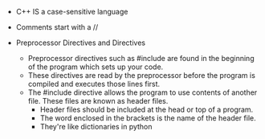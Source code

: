 - C++ IS a case-sensitive language

- Comments start with a //

- Preprocessor Directives and Directives
	- Preprocessor directives such as #include <iostream> are found in the beginning of the program which sets up your code.
	- These directives are read by the preprocessor before the program is compiled and executes those lines first. 
	- The #include directive allows the program to use contents of another file. These files are known as header files. 
		- Header files should be included at the head or top of a program. 
		- The word enclosed in the brackets <iostream> is the name of the header file. 
		- They're like dictionaries in python


